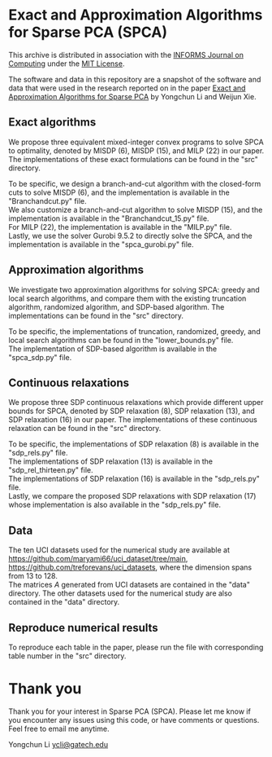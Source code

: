 # Exact and Approximation Algorithms for Sparse PCA (SPCA)
This archive is distributed in association with the [INFORMS Journal on Computing](https://pubsonline.informs.org/journal/ijoc) under the [MIT License](https://github.com/INFORMSJoC/2019.0000/blob/master/LICENSE).

The software and data in this repository are a snapshot of the software and data that were used in the research reported on in the paper [Exact and Approximation Algorithms for Sparse PCA](https://optimization-online.org/wp-content/uploads/2020/05/SPCA_online-1.pdf) by Yongchun Li and Weijun Xie.

## Exact algorithms
We propose three equivalent mixed-integer convex programs to solve SPCA to optimality, denoted by MISDP (6), MISDP (15), and MILP (22) in our paper. The implementations of these exact formulations can be found in the "src" directory.


To be specific, we design a branch-and-cut algorithm with the closed-form cuts to solve MISDP (6), and the implementation is available in the "Branchandcut.py" file.\
We also customize a branch-and-cut algorithm to solve MISDP (15), and the implementation is available in the "Branchandcut_15.py" file.\
For MILP (22),  the implementation is available in the "MILP.py" file.\
Lastly, we use the solver Gurobi 9.5.2 to directly solve the SPCA, and the implementation is available in the "spca_gurobi.py" file.


## Approximation algorithms
We investigate two approximation algorithms for solving SPCA: greedy and local search algorithms, and compare them with the existing truncation algorithm, randomized algorithm, and SDP-based algorithm. The implementations can be found in the "src" directory.


To be specific, the implementations of truncation, randomized, greedy, and local search algorithms can be found in the "lower_bounds.py" file.\
The implementation of SDP-based algorithm is available in the "spca_sdp.py" file.

## Continuous relaxations
We propose three SDP continuous relaxations which provide different upper bounds for SPCA, denoted by SDP relaxation (8), SDP relaxation (13),  and SDP relaxation (16) in our paper. The implementations of these continuous relaxation can be found in the "src" directory.


To be specific, the implementations of SDP relaxation (8) is available in the "sdp_rels.py" file.\
The implementations of SDP relaxation (13) is available in the "sdp_rel_thirteen.py" file.\
The implementations of SDP relaxation (16) is available in the "sdp_rels.py" file.\
Lastly, we compare the proposed SDP relaxations with SDP relaxation (17) whose implementation is also available in the "sdp_rels.py" file.

## Data
The ten UCI datasets used for the numerical study are available at https://github.com/maryami66/uci_dataset/tree/main, https://github.com/treforevans/uci_datasets, where the dimension spans from 13 to 128.\
The matrices $A$ generated from UCI datasets are contained in the "data" directory. The other datasets used for the numerical study are also contained in the "data" directory.

## Reproduce numerical results
To reproduce each table in the paper, please run the file with corresponding table number in the "src" directory.

# Thank you

Thank you for your interest in Sparse PCA (SPCA). Please let me know if you encounter any issues using this code, or have comments or questions. Feel free to email me anytime.

Yongchun Li ycli@gatech.edu
